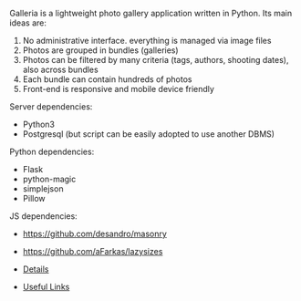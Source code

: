 ﻿Galleria is a lightweight photo gallery application written in Python. Its main ideas are:

1. No administrative interface. everything is managed via image files
2. Photos are grouped in bundles (galleries)
3. Photos can be filtered by many criteria (tags, authors, shooting dates), also across bundles
4. Each bundle can contain hundreds of photos
5. Front-end is responsive and mobile device friendly

Server dependencies:

* Python3
* Postgresql (but script can be easily adopted to use another DBMS)

Python dependencies:

* Flask
* python-magic
* simplejson
* Pillow

JS dependencies:

* https://github.com/desandro/masonry
* https://github.com/aFarkas/lazysizes

* [Details](https://github.com/andreynovikov/galleria/wiki/Details)
* [Useful Links](https://github.com/andreynovikov/galleria/wiki/Useful-Links)
